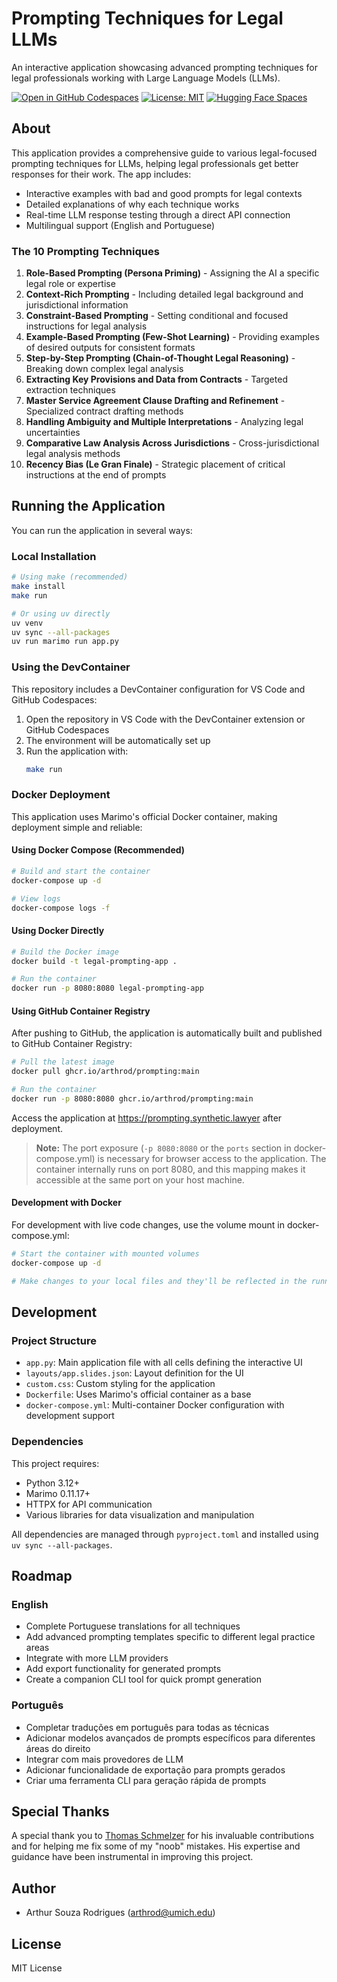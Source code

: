 # Prompting Techniques for Legal LLMs

An interactive application showcasing advanced prompting techniques for legal professionals working with Large Language Models (LLMs).

[![Open in GitHub Codespaces](https://github.com/codespaces/badge.svg)](https://codespaces.new/arthrod/prompting)
[![License: MIT](https://img.shields.io/badge/License-MIT-yellow.svg)](https://opensource.org/licenses/MIT)
[![Hugging Face Spaces](https://img.shields.io/badge/🤗%20Hugging%20Face-Spaces-blue)](https://huggingface.co/spaces/arthrod/prompting)

## About

This application provides a comprehensive guide to various legal-focused prompting techniques for LLMs, helping legal professionals get better responses for their work. The app includes:

- Interactive examples with bad and good prompts for legal contexts
- Detailed explanations of why each technique works
- Real-time LLM response testing through a direct API connection
- Multilingual support (English and Portuguese)

### The 10 Prompting Techniques

1. **Role-Based Prompting (Persona Priming)** - Assigning the AI a specific legal role or expertise
2. **Context-Rich Prompting** - Including detailed legal background and jurisdictional information
3. **Constraint-Based Prompting** - Setting conditional and focused instructions for legal analysis
4. **Example-Based Prompting (Few-Shot Learning)** - Providing examples of desired outputs for consistent formats
5. **Step-by-Step Prompting (Chain-of-Thought Legal Reasoning)** - Breaking down complex legal analysis
6. **Extracting Key Provisions and Data from Contracts** - Targeted extraction techniques
7. **Master Service Agreement Clause Drafting and Refinement** - Specialized contract drafting methods
8. **Handling Ambiguity and Multiple Interpretations** - Analyzing legal uncertainties
9. **Comparative Law Analysis Across Jurisdictions** - Cross-jurisdictional legal analysis methods
10. **Recency Bias (Le Gran Finale)** - Strategic placement of critical instructions at the end of prompts

## Running the Application

You can run the application in several ways:

### Local Installation

```bash
# Using make (recommended)
make install
make run

# Or using uv directly
uv venv
uv sync --all-packages
uv run marimo run app.py
```

### Using the DevContainer

This repository includes a DevContainer configuration for VS Code and GitHub Codespaces:

1. Open the repository in VS Code with the DevContainer extension or GitHub Codespaces
2. The environment will be automatically set up
3. Run the application with:
   ```bash
   make run
   ```

### Docker Deployment

This application uses Marimo's official Docker container, making deployment simple and reliable:

#### Using Docker Compose (Recommended)
```bash
# Build and start the container
docker-compose up -d

# View logs
docker-compose logs -f
```

#### Using Docker Directly
```bash
# Build the Docker image
docker build -t legal-prompting-app .

# Run the container
docker run -p 8080:8080 legal-prompting-app
```

#### Using GitHub Container Registry
After pushing to GitHub, the application is automatically built and published to GitHub Container Registry:

```bash
# Pull the latest image
docker pull ghcr.io/arthrod/prompting:main

# Run the container
docker run -p 8080:8080 ghcr.io/arthrod/prompting:main
```

Access the application at https://prompting.synthetic.lawyer after deployment.

> **Note:** The port exposure (`-p 8080:8080` or the `ports` section in docker-compose.yml) is necessary for browser access to the application. The container internally runs on port 8080, and this mapping makes it accessible at the same port on your host machine.

#### Development with Docker

For development with live code changes, use the volume mount in docker-compose.yml:

```bash
# Start the container with mounted volumes
docker-compose up -d

# Make changes to your local files and they'll be reflected in the running app
```

## Development

### Project Structure

- `app.py`: Main application file with all cells defining the interactive UI
- `layouts/app.slides.json`: Layout definition for the UI
- `custom.css`: Custom styling for the application
- `Dockerfile`: Uses Marimo's official container as a base
- `docker-compose.yml`: Multi-container Docker configuration with development support

### Dependencies

This project requires:
- Python 3.12+
- Marimo 0.11.17+
- HTTPX for API communication
- Various libraries for data visualization and manipulation

All dependencies are managed through `pyproject.toml` and installed using `uv sync --all-packages`.

## Roadmap

### English
- Complete Portuguese translations for all techniques
- Add advanced prompting templates specific to different legal practice areas
- Integrate with more LLM providers
- Add export functionality for generated prompts
- Create a companion CLI tool for quick prompt generation

### Português
- Completar traduções em português para todas as técnicas
- Adicionar modelos avançados de prompts específicos para diferentes áreas do direito
- Integrar com mais provedores de LLM
- Adicionar funcionalidade de exportação para prompts gerados
- Criar uma ferramenta CLI para geração rápida de prompts

## Special Thanks

A special thank you to [Thomas Schmelzer](https://github.com/tschm) for his invaluable contributions and for helping me fix some of my "noob" mistakes. His expertise and guidance have been instrumental in improving this project.

## Author

- Arthur Souza Rodrigues (arthrod@umich.edu)

## License

MIT License
